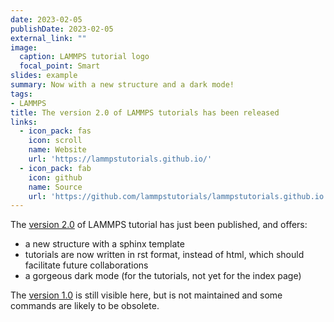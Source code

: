 ```yaml
---
date: 2023-02-05
publishDate: 2023-02-05
external_link: ""
image:
  caption: LAMMPS tutorial logo
  focal_point: Smart
slides: example
summary: Now with a new structure and a dark mode!
tags:
- LAMMPS
title: The version 2.0 of LAMMPS tutorials has been released
links:
  - icon_pack: fas
    icon: scroll
    name: Website
    url: 'https://lammpstutorials.github.io/'
  - icon_pack: fab
    icon: github
    name: Source
    url: 'https://github.com/lammpstutorials/lammpstutorials.github.io'
---
```

The [version 2.0](https://lammpstutorials.github.io/) of LAMMPS tutorial has just been published, and offers:
* a new structure with a sphinx template
* tutorials are now written in rst format, instead of html, which should facilitate future collaborations
* a gorgeous dark mode (for the tutorials, not yet for the index page)

The [version 1.0](https://lammpstutorials.github.io/lammpstutorials-version1.0/) is still visible here, but is not maintained and some commands are likely to be obsolete.
